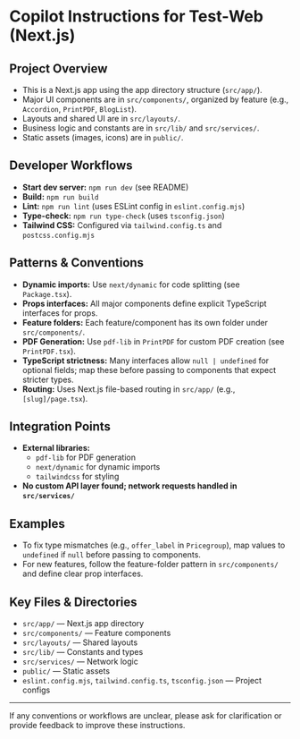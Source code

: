 # Copilot Instructions for Test-Web (Next.js)

## Project Overview

- This is a Next.js app using the app directory structure (`src/app/`).
- Major UI components are in `src/components/`, organized by feature (e.g., `Accordion`, `PrintPDF`, `BlogList`).
- Layouts and shared UI are in `src/layouts/`.
- Business logic and constants are in `src/lib/` and `src/services/`.
- Static assets (images, icons) are in `public/`.

## Developer Workflows

- **Start dev server:** `npm run dev` (see README)
- **Build:** `npm run build`
- **Lint:** `npm run lint` (uses ESLint config in `eslint.config.mjs`)
- **Type-check:** `npm run type-check` (uses `tsconfig.json`)
- **Tailwind CSS:** Configured via `tailwind.config.ts` and `postcss.config.mjs`

## Patterns & Conventions

- **Dynamic imports:** Use `next/dynamic` for code splitting (see `Package.tsx`).
- **Props interfaces:** All major components define explicit TypeScript interfaces for props.
- **Feature folders:** Each feature/component has its own folder under `src/components/`.
- **PDF Generation:** Use `pdf-lib` in `PrintPDF` for custom PDF creation (see `PrintPDF.tsx`).
- **TypeScript strictness:** Many interfaces allow `null | undefined` for optional fields; map these before passing to components that expect stricter types.
- **Routing:** Uses Next.js file-based routing in `src/app/` (e.g., `[slug]/page.tsx`).

## Integration Points

- **External libraries:**
  - `pdf-lib` for PDF generation
  - `next/dynamic` for dynamic imports
  - `tailwindcss` for styling
- **No custom API layer found; network requests handled in `src/services/`**

## Examples

- To fix type mismatches (e.g., `offer_label` in `Pricegroup`), map values to `undefined` if `null` before passing to components.
- For new features, follow the feature-folder pattern in `src/components/` and define clear prop interfaces.

## Key Files & Directories

- `src/app/` — Next.js app directory
- `src/components/` — Feature components
- `src/layouts/` — Shared layouts
- `src/lib/` — Constants and types
- `src/services/` — Network logic
- `public/` — Static assets
- `eslint.config.mjs`, `tailwind.config.ts`, `tsconfig.json` — Project configs

---

If any conventions or workflows are unclear, please ask for clarification or provide feedback to improve these instructions.
